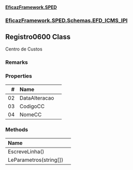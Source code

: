 #### [EficazFramework.SPED](EficazFrameworkSPED.md 'EficazFramework SPED')
### [EficazFramework.SPED.Schemas.EFD_ICMS_IPI](EficazFramework.SPED.Schemas.EFD_ICMS_IPI.md 'EficazFramework.SPED.Schemas.EFD_ICMS_IPI')

## Registro0600 Class

Centro de Custos

### Remarks
### Properties

| # | Name | |
| ---: | :--- | :--- |
| 02 | DataAlteracao |  |
| 03 | CodigoCC |  |
| 04 | NomeCC |  |
### Methods

| Name | |
| :--- | :--- |
| EscreveLinha() |  |
| LeParametros(string[]) |  |
